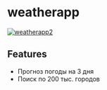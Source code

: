 # weatherapp
<a href="https://ibb.co/vQz24Ns"><img src="https://github.com/Renik07/weatherapp/blob/main/weatherapp2.gif" alt="weatherapp2" border="0"></a>

## Features
* Прогноз погоды на 3 дня
* Поиск по 200 тыс. городов
